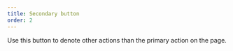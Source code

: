 ```yaml
---
title: Secondary button
order: 2
---
```


Use this button to denote other actions than the primary action on the page.
